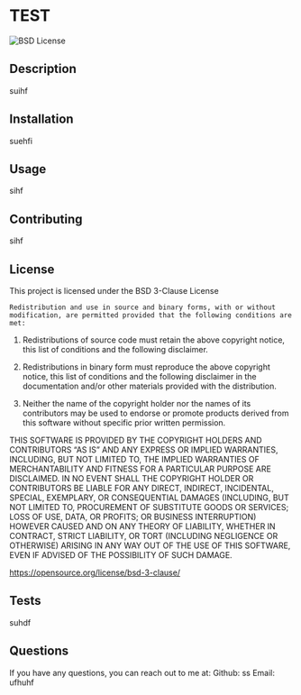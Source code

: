 # TEST

![BSD License](https://img.shields.io/badge/License-BSD_3--Clause-blue.svg)

## Description
suihf

## Installation
suehfi

## Usage
sihf

## Contributing
sihf

## License
This project is licensed under the BSD 3-Clause License


    Redistribution and use in source and binary forms, with or without modification, are permitted provided that the following conditions are met:


1. Redistributions of source code must retain the above copyright notice, this list of conditions and the following disclaimer.


2. Redistributions in binary form must reproduce the above copyright notice, this list of conditions and the following disclaimer in the documentation and/or other materials provided with the distribution.


3. Neither the name of the copyright holder nor the names of its contributors may be used to endorse or promote products derived from this software without specific prior written permission.


THIS SOFTWARE IS PROVIDED BY THE COPYRIGHT HOLDERS AND CONTRIBUTORS “AS IS” AND ANY EXPRESS OR IMPLIED WARRANTIES, INCLUDING, BUT NOT LIMITED TO, THE IMPLIED WARRANTIES OF MERCHANTABILITY AND FITNESS FOR A PARTICULAR PURPOSE ARE DISCLAIMED. IN NO EVENT SHALL THE COPYRIGHT HOLDER OR CONTRIBUTORS BE LIABLE FOR ANY DIRECT, INDIRECT, INCIDENTAL, SPECIAL, EXEMPLARY, OR CONSEQUENTIAL DAMAGES (INCLUDING, BUT NOT LIMITED TO, PROCUREMENT OF SUBSTITUTE GOODS OR SERVICES; LOSS OF USE, DATA, OR PROFITS; OR BUSINESS INTERRUPTION) HOWEVER CAUSED AND ON ANY THEORY OF LIABILITY, WHETHER IN CONTRACT, STRICT LIABILITY, OR TORT (INCLUDING NEGLIGENCE OR OTHERWISE) ARISING IN ANY WAY OUT OF THE USE OF THIS SOFTWARE, EVEN IF ADVISED OF THE POSSIBILITY OF SUCH DAMAGE.

https://opensource.org/license/bsd-3-clause/

## Tests
suhdf

## Questions
If you have any questions, you can reach out to me at:
Github: ss
Email: ufhuhf
